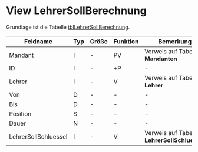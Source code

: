 # View LehrerSollBerechnung

Grundlage ist die Tabelle [tblLehrerSollBerechnung](https://doc.magellan7.stueber.de/datenstruktur/tabellen/LehrerSollBerechnung/).


| Feldname             | Typ | Größe | Funktion | Bemerkung                                |
|----------------------|-----|-------|----------|------------------------------------------|
| Mandant              | I   | -     | PV       | Verweis auf Tabelle **Mandanten**        |
| ID                   | I   | -     | +P       | -                                        |
| Lehrer               | I   | -     | V        | Verweis auf Tabelle **Lehrer**           |
| Von                  | D   | -     | -        | -                                        |
| Bis                  | D   | -     | -        | -                                        |
| Position             | S   | -     | -        | -                                        |
| Dauer                | N   | -     | -        | -                                        |
| LehrerSollSchluessel | I   | -     | V        | Verweis auf Tabelle **LehrerSollSchluessel** |

